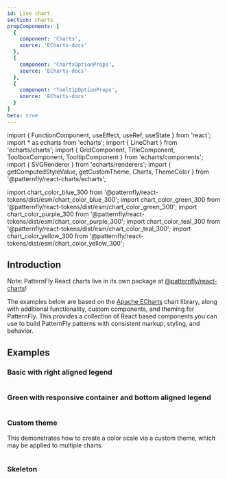 ```yaml
---
id: Line chart
section: charts
propComponents: [
  {
    component: 'Charts',
    source: 'ECharts-docs'
  },
  {
    component: 'ChartsOptionProps',
    source: 'ECharts-docs'
  },
  {
    component: 'TooltipOptionProps',
    source: 'ECharts-docs'
  }
]
beta: true
---
```

import { FunctionComponent, useEffect, useRef, useState } from 'react';
import * as echarts from 'echarts';
import { LineChart } from 'echarts/charts';
import { GridComponent, TitleComponent, ToolboxComponent, TooltipComponent } from 'echarts/components';
import { SVGRenderer } from 'echarts/renderers';
import { getComputedStyleValue, getCustomTheme, Charts, ThemeColor } from '@patternfly/react-charts/echarts';

import chart_color_blue_300 from '@patternfly/react-tokens/dist/esm/chart_color_blue_300';
import chart_color_green_300 from '@patternfly/react-tokens/dist/esm/chart_color_green_300';
import chart_color_purple_300 from '@patternfly/react-tokens/dist/esm/chart_color_purple_300';
import chart_color_teal_300 from '@patternfly/react-tokens/dist/esm/chart_color_teal_300';
import chart_color_yellow_300 from '@patternfly/react-tokens/dist/esm/chart_color_yellow_300';

## Introduction
Note: PatternFly React charts live in its own package at [@patternfly/react-charts](https://www.npmjs.com/package/@patternfly/react-charts)!

The examples below are based on the [Apache ECharts](https://echarts.apache.org/) chart library, along with additional functionality, custom components, and theming for PatternFly. This provides a collection of React based components you can use to build PatternFly patterns with consistent markup, styling, and behavior.

## Examples
### Basic with right aligned legend 

```ts file="./Basic.tsx"

```

### Green with responsive container and bottom aligned legend
```ts file="./Responsive.tsx"

```

### Custom theme
This demonstrates how to create a color scale via a custom theme, which may be applied to multiple charts.

```ts file="./Theme.tsx"

```

### Skeleton

```ts file="./Skeleton.tsx"

```
